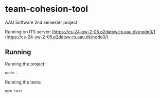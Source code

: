 # team-cohesion-tool
AAU Software 2nd semester project

Running on ITS server: [https://cs-24-sw-2-05.p2datsw.cs.aau.dk/node0/](https://cs-24-sw-2-05.p2datsw.cs.aau.dk/node0/)

## Running

Running the project:
```bash
node .
```

Running the tests:
```bash
npm test
```
